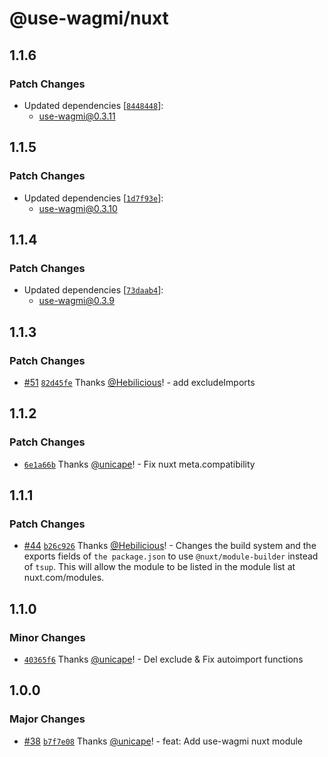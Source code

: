 # @use-wagmi/nuxt

## 1.1.6

### Patch Changes

- Updated dependencies [[`8448448`](https://github.com/unicape/use-wagmi/commit/8448448a2c5bec6dbb311aa35679a48033adc97b)]:
  - use-wagmi@0.3.11

## 1.1.5

### Patch Changes

- Updated dependencies [[`1d7f93e`](https://github.com/unicape/use-wagmi/commit/1d7f93eea6d0787d2fa943b3d5c6c79933340907)]:
  - use-wagmi@0.3.10

## 1.1.4

### Patch Changes

- Updated dependencies [[`73daab4`](https://github.com/unicape/use-wagmi/commit/73daab4e5a18191d8fdf80d423ff4319bc8410ad)]:
  - use-wagmi@0.3.9

## 1.1.3

### Patch Changes

- [#51](https://github.com/unicape/use-wagmi/pull/51) [`82d45fe`](https://github.com/unicape/use-wagmi/commit/82d45fe3dcb1b9856aee912d9be5e7e572299079) Thanks [@Hebilicious](https://github.com/Hebilicious)! - add excludeImports

## 1.1.2

### Patch Changes

- [`6e1a66b`](https://github.com/unicape/use-wagmi/commit/6e1a66ba6ff2432aa0ca5e1181426755404bacae) Thanks [@unicape](https://github.com/unicape)! - Fix nuxt meta.compatibility

## 1.1.1

### Patch Changes

- [#44](https://github.com/unicape/use-wagmi/pull/44) [`b26c926`](https://github.com/unicape/use-wagmi/commit/b26c92602987072730c3b76bfc569c18586d1d1b) Thanks [@Hebilicious](https://github.com/Hebilicious)! - Changes the build system and the exports fields of `the package.json` to use `@nuxt/module-builder` instead of `tsup`. This will allow the module to be listed in the module list at nuxt.com/modules.

## 1.1.0

### Minor Changes

- [`40365f6`](https://github.com/unicape/use-wagmi/commit/40365f60a6a2aefeff1214e42b56e0ed3c7d4fb8) Thanks [@unicape](https://github.com/unicape)! - Del exclude & Fix autoimport functions

## 1.0.0

### Major Changes

- [#38](https://github.com/unicape/use-wagmi/pull/38) [`b7f7e08`](https://github.com/unicape/use-wagmi/commit/b7f7e0842437700f46000c990f0efe06144361f1) Thanks [@unicape](https://github.com/unicape)! - feat: Add use-wagmi nuxt module

